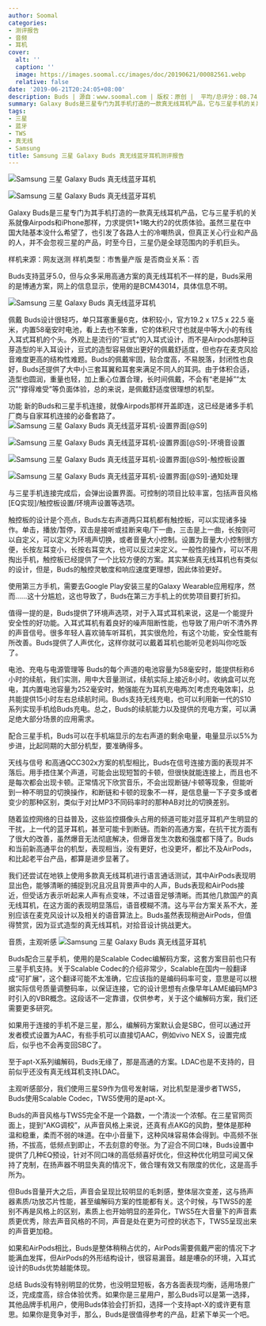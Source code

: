 ```yaml
---
author: Soomal
categories:
- 测评报告
- 音频
- 耳机
cover:
  alt: ''
  caption: ''
  image: https://images.soomal.cc/images/doc/20190621/00082561.webp
  relative: false
date: '2019-06-21T20:24:05+08:00'
description: Buds | 源自：www.soomal.com | 版权：原创 |  平均/总评分：08.74/332
summary: Galaxy Buds是三星专门为其手机打造的一款真无线耳机产品，它与三星手机的关系就像Airpods和iPhone那样，力求提供1+1略大约2的优质体验。虽然三星在中国大陆基本没什么希望了，也引发了各路人士的冷嘲热讽，但真正关心行业和产品的人，并不会忽视三星的产品
tags:
- 三星
- 蓝牙
- TWS
- 真无线
- Samsung
title: Samsung 三星 Galaxy Buds 真无线蓝牙耳机测评报告
---
```


![Samsung 三星 Galaxy Buds 真无线蓝牙耳机](https://images.soomal.cc/images/doc/20190610/00082328_01.webp)



![Samsung 三星 Galaxy Buds 真无线蓝牙耳机](https://images.soomal.cc/images/doc/20190610/00082327_01.webp)



Galaxy Buds是三星专门为其手机打造的一款真无线耳机产品，它与三星手机的关系就像Airpods和iPhone那样，力求提供1+1略大约2的优质体验。虽然三星在中国大陆基本没什么希望了，也引发了各路人士的冷嘲热讽，但真正关心行业和产品的人，并不会忽视三星的产品，时至今日，三星仍是全球范围内的手机巨头。


样机来源：网友送测
样机类型：市售量产版
是否商业关系：否

Buds支持蓝牙5.0，但与众多采用高通方案的真无线耳机不一样的是，Buds采用的是博通方案，网上的信息显示，使用的是BCM43014，具体信息不明。

![Samsung 三星 Galaxy Buds 真无线蓝牙耳机](https://images.soomal.cc/images/doc/20190610/00082325.webp)




佩戴
Buds设计很轻巧，单只耳塞重量6克，体积较小，官方19.2 x 17.5 x 22.5 毫米，内置58毫安时电池，看上去也不笨重，它的体积尺寸也就是中等大小的有线入耳式耳机的个头。外观上是流行的“豆式”的入耳式设计，而不是Airpods那种豆芽造型的半入耳设计，豆式的造型容易做出更好的佩戴舒适度，但也存在麦克风拾音难度更高的结构性难题。Buds的佩戴牢固，贴合度高，不易脱落，封闭性也良好，Buds还提供了大中小三套耳翼和耳套来满足不同人的耳洞。由于体积合适，造型也圆润，重量也轻，加上重心位置合理，长时间佩戴，不会有“老是掉”“太沉”“撑得难受”等负面体验，总的来说，是佩戴舒适度很理想的机型。

功能
新的Buds和三星手机连接，就像Airpods那样开盖即连，这已经是诸多手机厂商与自家耳机连接的必备套路了。
![Samsung 三星 Galaxy Buds 真无线蓝牙耳机-设置界面[@S9]](https://images.soomal.cc/images/doc/20190620/00082535_01.webp)




![Samsung 三星 Galaxy Buds 真无线蓝牙耳机-设置界面[@S9]-环境音设置](https://images.soomal.cc/images/doc/20190620/00082536_01.webp)




![Samsung 三星 Galaxy Buds 真无线蓝牙耳机-设置界面[@S9]-触控板设置](https://images.soomal.cc/images/doc/20190620/00082537_01.webp)




![Samsung 三星 Galaxy Buds 真无线蓝牙耳机-设置界面[@S9]-通知处理](https://images.soomal.cc/images/doc/20190620/00082538_01.webp)




与三星手机连接完成后，会弹出设置界面。可控制的项目比较丰富，包括声音风格[EQ实现]/触控板设置/环境声设置等选项。

触控板的设计是个亮点，Buds左右声道两只耳机都有触控板，可以实现诸多操作。单击，播放/暂停，双击是接听或挂断来电/下一曲，三击是上一曲，长按则可以自定义，可以定义为环境声切换，或者音量大小控制。设置为音量大小控制很方便，长按左耳变小，长按右耳变大，也可以反过来定义。一般性的操作，可以不用掏出手机，触控板已经提供了一个比较方便的方案。其实某些真无线耳机也有类似的设计，但是，Buds的触控灵敏度和响应速度更理想，因此体验更好。

使用第三方手机，需要去Google Play安装三星的Galaxy Wearable应用程序，然而……这十分尴尬，这也导致了，Buds在第三方手机上的优势项目要打折扣。

值得一提的是，Buds提供了环境声选项，对于入耳式耳机来说，这是一个能提升安全性的好功能。入耳式耳机有着良好的噪声阻断性能，也导致了用户听不清外界的声音信号。很多年轻人喜欢骑车听耳机，其实很危险，有这个功能，安全性能有所改善。Buds提供了人声优化，这样你就可以戴着耳机也能听见老妈叫你吃饭了。

电池、充电与电源管理等
Buds的每个声道的电池容量为58毫安时，能提供标称6小时的续航，我们实测，用中大音量测试，续航实际上接近8小时。收纳盒可以充电，其内置电池容量为252毫安时，勉强能在为耳机充电两次[考虑充电效率]，总共能提供15小时左右总续航时间。Buds支持无线充电，也可以利用新一代的S10系列实现手机给Buds充电。总之，Buds的续航能力以及提供的充电方案，可以满足绝大部分场景的应用需求。

配合三星手机，Buds可以在手机端显示的左右声道的剩余电量，电量显示以5%为步进，比起同期的大部分机型，要准确得多。

天线与信号
和高通QCC302x方案的机型相比，Buds在信号连接方面的表现并不落后。用手捂住某个声道，可能会出现短暂的卡顿，但很快就能连接上，而且也不是每次都会出现卡顿。正常情况下欣赏音乐，不会出现断链/卡顿等现象，但能听到一种不明显的切换操作，和断链和卡顿的现象不一样，是信息量一下子变多或者变少的那种区别，类似于对比MP3不同码率时的那种AB对比的切换差别。

随着监控网络的日益普及，这些监控摄像头占用的频道可能对蓝牙耳机产生明显的干扰，上一代的蓝牙耳机，甚至可能卡到断链。而新的高通方案，在抗干扰方面有了很大的改善，虽然爆音无法彻底解决，但爆音发生次数和强度都下降了。Buds和当前新高通平台的机型，表现相当，没有更好，也没更坏，都比不及AirPods，和比起老平台产品，都算是进步显著了。

我们还尝试在地铁上使用多款真无线耳机进行语言通话测试，其中AirPods表现明显出色，能够清晰的捕捉到况且况且背景声中的人声，Buds表现和AirPods接近，但受话方表示听起来人声有点变味，不过语音足够清晰。而其他几款国产的真无线耳机，在这方面的表现明显落后，语音模糊不清。这与平台方案关系不大，差别应该在麦克风设计以及相关的语音算法上。Buds虽然表现稍逊AirPods，但值得赞赏，因为豆式造型的真无线耳机，对拾音设计挑战更大。

音质，主观听感
![Samsung 三星 Galaxy Buds 真无线蓝牙耳机](https://images.soomal.cc/images/doc/20190610/00082326.webp)




Buds配合三星手机，使用的是Scalable Codec编解码方案，这套方案目前也只有三星手机支持。关于Scalable Codec的介绍非常少，Scalable在国内一般翻译成“可扩展”，这个翻译可能不太准确，它应该指的是编码码率可变，意思是可以根据实际信号质量调整码率，以保证连接，它的设计思想有点像早年LAME编码MP3时引入的VBR概念。这段话不一定靠谱，仅供参考，关于这个编解码方案，我们还需要更多研究。

如果用于连接的手机不是三星，那么，编解码方案默认会是SBC，但可以通过开发者模式设置为AAC，有些手机可以直接切AAC，例如vivo NEX S，设置完成后，似乎也不会再变回SBC了。

至于apt-X系列编解码，Buds无缘了，那是高通的方案。LDAC也是不支持的，目前似乎还没有真无线耳机支持LDAC。

主观听感部分，我们使用三星S9作为信号发射端，对比机型是漫步者TWS5，Buds使用Scalable Codec，TWS5使用的是apt-X。

Buds的声音风格与TWS5完全不是一个路数，一个清淡一个浓郁。在三星官网页面上，提到“AKG调校”，从声音风格上来说，还真有点AKG的风韵，整体是那种温和稳重，柔而不弱的味道。在中小音量下，这种风味容易体会得到。中高频不张扬，不拔高，低频点到即止，不去刻意的夸张。为了迎合不同口味，Buds设置中提供了几种EQ预设，针对不同口味的高低频喜好优化，但这种优化明显可闻又保持了克制，在扬声器不明显失真的情况下，做合理有效又有限度的优化，这是高手所为。

但Buds音量开大之后，声音会呈现比较明显的毛刺感，整体层次变差，这与扬声器素质/功放芯片性能，甚至编解码方案的性能都有关。这个时候，与TWS5的差别不再是风格上的区别，素质上也开始明显的差异化，TWS5在大音量下的声音素质更优秀，除去声音风格的不同，声音是处在更为可控的状态下，TWS5呈现出来的声音更加稳。

如果和AirPods相比，Buds是整体稍稍占优的，AirPods需要佩戴严密的情况下才能满血发挥，但AirPods的外形结构设计，很容易漏音。越是嘈杂的环境，入耳式设计的Buds优势越能体现。

总结
Buds没有特别明显的优势，也没明显短板，各方各面表现均衡，适用场景广泛，完成度高，综合体验优秀。如果你是三星用户，那么Buds可以是第一选择，其他品牌手机用户，使用Buds体验会打折扣，选择一个支持apt-X的或许更有意思。如果你是竞争对手，那么，Buds是很值得参考的产品，赶紧下单买一个吧。